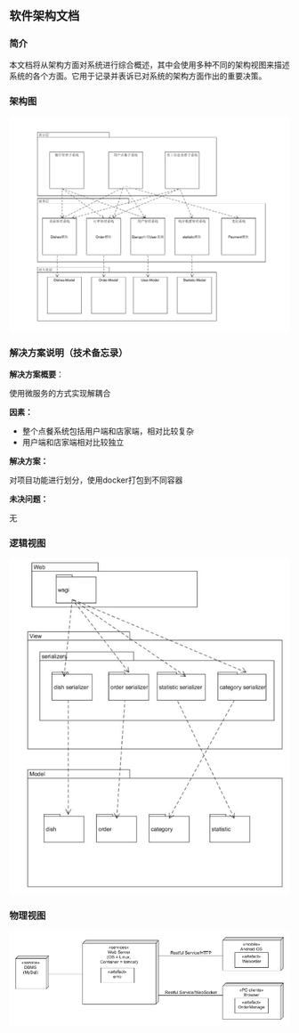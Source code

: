 ## 软件架构文档

### 简介

本文档将从架构方面对系统进行综合概述，其中会使用多种不同的架构视图来描述系统的各个方面。它用于记录并表诉已对系统的架构方面作出的重要决策。

### 架构图

![架构图](image/arch.png)

### 解决方案说明（技术备忘录）

**解决方案概要**：

使用微服务的方式实现解耦合

**因素：**

- 整个点餐系统包括用户端和店家端，相对比较复杂
- 用户端和店家端相对比较独立

**解决方案：**

对项目功能进行划分，使用docker打包到不同容器

**未决问题：**

无

### 逻辑视图

![逻辑视图](image/logic_view.jpg)

### 物理视图

![物理视图](image/physic_view.png)



